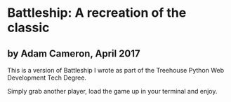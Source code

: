 # Battleship: A recreation of the classic
## by Adam Cameron, April 2017

This is a version of Battleship I wrote as part of the Treehouse Python Web Development Tech Degree. 

Simply grab another player, load the game up in your terminal and enjoy.

